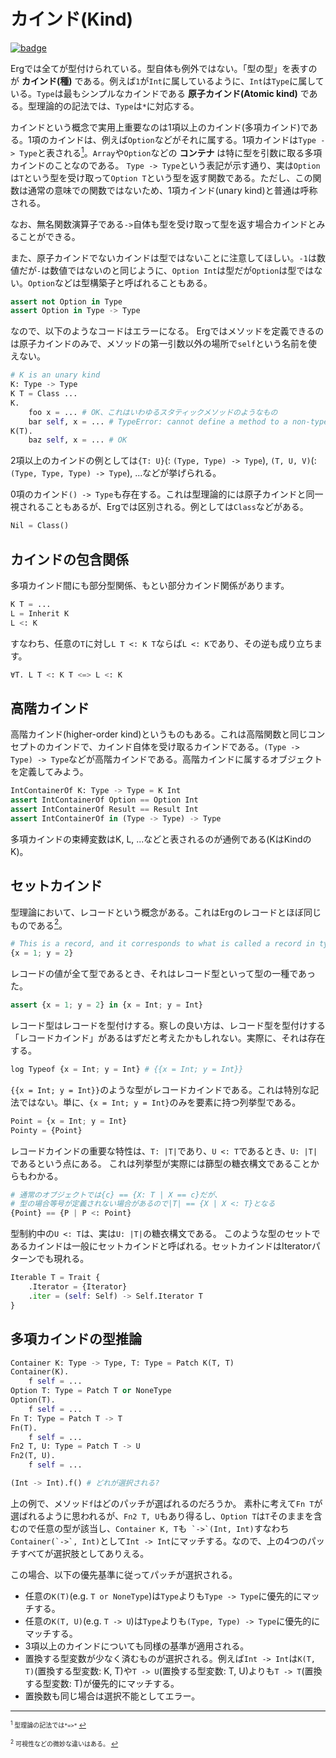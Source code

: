 # カインド(Kind)

[![badge](https://img.shields.io/endpoint.svg?url=https%3A%2F%2Fgezf7g7pd5.execute-api.ap-northeast-1.amazonaws.com%2Fdefault%2Fsource_up_to_date%3Fowner%3Derg-lang%26repos%3Derg%26ref%3Dmain%26path%3Ddoc/EN/syntax/type/advanced/kind.md%26commit_hash%3D14657486719a134f494e107774ac8f9d5a63f083)](https://gezf7g7pd5.execute-api.ap-northeast-1.amazonaws.com/default/source_up_to_date?owner=erg-lang&repos=erg&ref=main&path=doc/EN/syntax/type/advanced/kind.md&commit_hash=14657486719a134f494e107774ac8f9d5a63f083)

Ergでは全てが型付けられている。型自体も例外ではない。「型の型」を表すのが __カインド(種)__ である。例えば`1`が`Int`に属しているように、`Int`は`Type`に属している。`Type`は最もシンプルなカインドである __原子カインド(Atomic kind)__ である。型理論的の記法では、`Type`は`*`に対応する。

カインドという概念で実用上重要なのは1項以上のカインド(多項カインド)である。1項のカインドは、例えば`Option`などがそれに属する。1項カインドは`Type -> Type`と表される[<sup id="f1">1</sup>](#1)。`Array`や`Option`などの __コンテナ__ は特に型を引数に取る多項カインドのことなのである。
`Type -> Type`という表記が示す通り、実は`Option`は`T`という型を受け取って`Option T`という型を返す関数である。ただし、この関数は通常の意味での関数ではないため、1項カインド(unary kind)と普通は呼称される。

なお、無名関数演算子である`->`自体も型を受け取って型を返す場合カインドとみることができる。

また、原子カインドでないカインドは型ではないことに注意してほしい。`-1`は数値だが`-`は数値ではないのと同じように、`Option Int`は型だが`Option`は型ではない。`Option`などは型構築子と呼ばれることもある。

```python
assert not Option in Type
assert Option in Type -> Type
```

なので、以下のようなコードはエラーになる。
Ergではメソッドを定義できるのは原子カインドのみで、メソッドの第一引数以外の場所で`self`という名前を使えない。

```python
# K is an unary kind
K: Type -> Type
K T = Class ...
K.
    foo x = ... # OK、これはいわゆるスタティックメソッドのようなもの
    bar self, x = ... # TypeError: cannot define a method to a non-type object
K(T).
    baz self, x = ... # OK
```

2項以上のカインドの例としては`{T: U}`(: `(Type, Type) -> Type`), `(T, U, V)`(: `(Type, Type, Type) -> Type`), ...などが挙げられる。

0項のカインド`() -> Type`も存在する。これは型理論的には原子カインドと同一視されることもあるが、Ergでは区別される。例としては`Class`などがある。

```python
Nil = Class()
```

## カインドの包含関係

多項カインド間にも部分型関係、もとい部分カインド関係があります。

```python
K T = ...
L = Inherit K
L <: K
```

すなわち、任意の`T`に対し`L T <: K T`ならば`L <: K`であり、その逆も成り立ちます。

```python
∀T. L T <: K T <=> L <: K
```

## 高階カインド

高階カインド(higher-order kind)というものもある。これは高階関数と同じコンセプトのカインドで、カインド自体を受け取るカインドである。`(Type -> Type) -> Type`などが高階カインドである。高階カインドに属するオブジェクトを定義してみよう。

```python
IntContainerOf K: Type -> Type = K Int
assert IntContainerOf Option == Option Int
assert IntContainerOf Result == Result Int
assert IntContainerOf in (Type -> Type) -> Type
```

多項カインドの束縛変数はK, L, ...などと表されるのが通例である(KはKindのK)。

## セットカインド

型理論において、レコードという概念がある。これはErgのレコードとほぼ同じものである[<sup id="f2">2</sup>](#2)。

```python
# This is a record, and it corresponds to what is called a record in type theory
{x = 1; y = 2}
```

レコードの値が全て型であるとき、それはレコード型といって型の一種であった。

```python
assert {x = 1; y = 2} in {x = Int; y = Int}
```

レコード型はレコードを型付けする。察しの良い方は、レコード型を型付けする「レコードカインド」があるはずだと考えたかもしれない。実際に、それは存在する。

```python
log Typeof {x = Int; y = Int} # {{x = Int; y = Int}}
```

`{{x = Int; y = Int}}`のような型がレコードカインドである。これは特別な記法ではない。単に、`{x = Int; y = Int}`のみを要素に持つ列挙型である。

```python
Point = {x = Int; y = Int}
Pointy = {Point}
```

レコードカインドの重要な特性は、`T: |T|`であり、`U <: T`であるとき、`U: |T|`であるという点にある。
これは列挙型が実際には篩型の糖衣構文であることからもわかる。

```python
# 通常のオブジェクトでは{c} == {X: T | X == c}だが、
# 型の場合等号が定義されない場合があるので|T| == {X | X <: T}となる
{Point} == {P | P <: Point}
```

型制約中の`U <: T`は、実は`U: |T|`の糖衣構文である。
このような型のセットであるカインドは一般にセットカインドと呼ばれる。セットカインドはIteratorパターンでも現れる。

```python
Iterable T = Trait {
    .Iterator = {Iterator}
    .iter = (self: Self) -> Self.Iterator T
}
```

## 多項カインドの型推論

```python
Container K: Type -> Type, T: Type = Patch K(T, T)
Container(K).
    f self = ...
Option T: Type = Patch T or NoneType
Option(T).
    f self = ...
Fn T: Type = Patch T -> T
Fn(T).
    f self = ...
Fn2 T, U: Type = Patch T -> U
Fn2(T, U).
    f self = ...

(Int -> Int).f() # どれが選択される?
```

上の例で、メソッド`f`はどのパッチが選ばれるのだろうか。
素朴に考えて`Fn T`が選ばれるように思われるが、`Fn2 T, U`もあり得るし、`Option T`は`T`そのままを含むので任意の型が該当し、`Container K, T`も``` `->`(Int, Int)```すなわち```Container(`->`, Int)```として`Int -> Int`にマッチする。なので、上の4つのパッチすべてが選択肢としてありえる。

この場合、以下の優先基準に従ってパッチが選択される。

* 任意の`K(T)`(e.g. `T or NoneType`)は`Type`よりも`Type -> Type`に優先的にマッチする。
* 任意の`K(T, U)`(e.g. `T -> U`)は`Type`よりも`(Type, Type) -> Type`に優先的にマッチする。
* 3項以上のカインドについても同様の基準が適用される。
* 置換する型変数が少なく済むものが選択される。例えば`Int -> Int`は`K(T, T)`(置換する型変数: K, T)や`T -> U`(置換する型変数: T, U)よりも`T -> T`(置換する型変数: T)が優先的にマッチする。
* 置換数も同じ場合は選択不能としてエラー。

---

<span id="1" style="font-size:x-small"><sup>1</sup> 型理論の記法では`*=>*` [↩](#f1)</span>

<span id="2" style="font-size:x-small"><sup>2</sup> 可視性などの微妙な違いはある。 [↩](#f2)</span>
